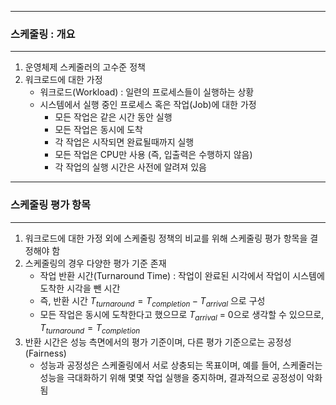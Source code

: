 -----
### 스케줄링 : 개요
-----
1. 운영체제 스케줄러의 고수준 정책
2. 워크로드에 대한 가정
   - 워크로드(Workload) : 일련의 프로세스들이 실행하는 상황
   - 시스템에서 실행 중인 프로세스 혹은 작업(Job)에 대한 가정
     + 모든 작업은 같은 시간 동안 실행
     + 모든 작업은 동시에 도착
     + 각 작업은 시작되면 완료될때까지 실행
     + 모든 작업은 CPU만 사용 (즉, 입출력은 수행하지 않음)
     + 각 작업의 실행 시간은 사전에 알려져 있음

-----
### 스케줄링 평가 항목
-----
1. 워크로드에 대한 가정 외에 스케줄링 정책의 비교를 위해 스케줄링 평가 항목을 결정해야 함
2. 스케줄링의 경우 다양한 평가 기준 존재
   - 작업 반환 시간(Turnaround Time) : 작업이 완료된 시각에서 작업이 시스템에 도착한 시각을 뺀 시간
   - 즉, 반환 시간 $T_{turnaround} = T_{completion} - T_{arrival}$ 으로 구성
   - 모든 작업은 동시에 도착한다고 했으므로 $T_{arrival}$ = 0으로 생각할 수 있으므로, $T_{turnaround} = T_{completion}$
3. 반환 시간은 성능 측면에서의 평가 기준이며, 다른 평가 기준으로는 공정성(Fairness)
   - 성능과 공정성은 스케줄링에서 서로 상충되는 목표이며, 예를 들어, 스케줄러는 성능을 극대화하기 위해 몇몇 작업 실행을 중지하며, 결과적으로 공정성이 악화됨
